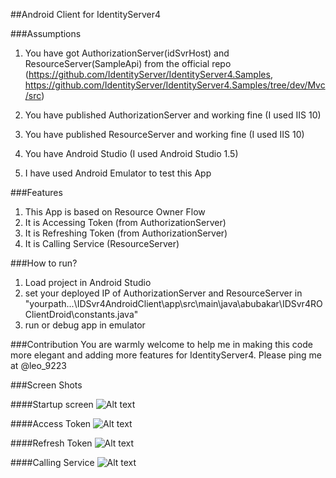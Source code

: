 ##Android Client for IdentityServer4

###Assumptions
1. You have got AuthorizationServer(idSvrHost) and ResourceServer(SampleApi) from the 
official repo (https://github.com/IdentityServer/IdentityServer4.Samples, https://github.com/IdentityServer/IdentityServer4.Samples/tree/dev/Mvc/src)

2. You have published AuthorizationServer and working fine (I used IIS 10)
2. You have published ResourceServer and working fine (I used IIS 10)
3. You have Android Studio (I used Android Studio 1.5)
4. I have used Android Emulator to test this App

###Features
1. This App is based on Resource Owner Flow
2. It is Accessing Token (from AuthorizationServer)
3. It is Refreshing Token (from AuthorizationServer)
4. It is Calling Service (ResourceServer)

###How to run?
1. Load project in Android Studio
2. set your deployed IP of AuthorizationServer and ResourceServer in "yourpath...\IDSvr4AndroidClient\app\src\main\java\abubakar\IDSvr4ROClientDroid\constants.java"
3. run or debug app in emulator


###Contribution
You are warmly welcome to help me in making this code more elegant and adding more features for IdentityServer4. Please ping me at @leo_9223

###Screen Shots


####Startup screen
![Alt text](img1.png?raw=true "Startup screen")


####Access Token
![Alt text](img2.png?raw=true "Access Token")


####Refresh Token
![Alt text](img3.png?raw=true "Refresh Token")


####Calling Service
![Alt text](img4.png?raw=true "Calling Service")
